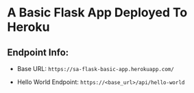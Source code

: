 # A Basic Flask App Deployed To Heroku

## Endpoint Info:
- Base URL:  ```https://sa-flask-basic-app.herokuapp.com/```

- Hello World Endpoint: ```https://<base_url>/api/hello-world```